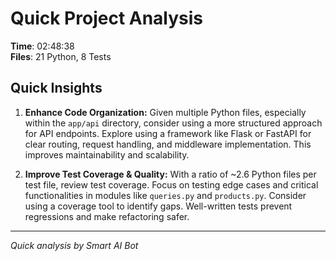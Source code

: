 # Quick Project Analysis

**Time**: 02:48:38  
**Files**: 21 Python, 8 Tests

## Quick Insights

1. **Enhance Code Organization:** Given multiple Python files, especially within the `app/api` directory, consider using a more structured approach for API endpoints.  Explore using a framework like Flask or FastAPI for clear routing, request handling, and middleware implementation. This improves maintainability and scalability.

2. **Improve Test Coverage & Quality:** With a ratio of ~2.6 Python files per test file, review test coverage.  Focus on testing edge cases and critical functionalities in modules like `queries.py` and `products.py`.  Consider using a coverage tool to identify gaps. Well-written tests prevent regressions and make refactoring safer.


---
*Quick analysis by Smart AI Bot*
